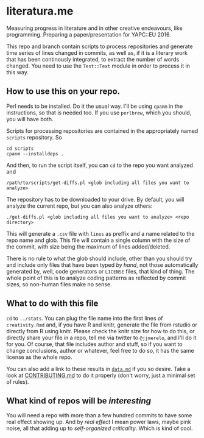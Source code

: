# literatura.me

Measuring progress in literature and in other creative endeavours, like programming. Preparing a paper/presentation for YAPC::EU 2016.

This repo and branch contain scripts to process repositories and generate time series of lines changed in commits, as well as, if it is a literary work that has been continously integrated, to extract the number of words changed. You need to use the `Test::Text` module in order to process it in this way.

## How to use this on your repo.

Perl needs to be installed. Do it the usual way. I'll be using `cpanm` in the instructions, so that is needed too. If you use `perlbrew`, which you should, you will have both.

Scripts for processing repositories are contained in the appropriately named `scripts` repository. So

	cd scripts
	cpanm --installdeps .
	
And then, to run the script itself, you can `cd` to the repo you want analyzed and

	/path/to/scripts/get-diffs.pl <glob including all files you want to analyze> 
	
The repository has to be downloaded to your drive. By default, you will analyze the current repo, but you can also analyze others:

	./get-diffs.pl <glob including all files you want to analyze> <repo directory>
	
This will generate a `.csv` file with `lines` as preffix and a name related to the repo name and glob. This file will contain a single column with the size of the commit, with size being the maximum of lines added/deleted. 

There is no rule to what the glob should include, other than you should try and include only files that have been typed *by hand*, not those automatically generated by, well, code generators or `LICENSE` files, that kind of thing. The whole point of this is to analyze coding patterns as reflected by commit sizes, so non-human files make no sense. 

## What to do with this file

`cd` to `../stats`. You can plug the file name into the first lines of
`creativity.Rmd` and, if you have R and knitr, generate the file from
rstudio or directly from R using knitr. Please check the knitr size
for how to do this, or directly share your file in a repo, tell me via
twitter to `@jjmerelo`, and I'll do it for you. Of course, that file
includes author and stuff, so if you want to change conclusions,
author or whatever, feel free to do so, it has the same license as the
whole repo. 

You can also add a link to these results in [`data.md`](data.md) if you so desire. Take a look at [CONTRIBUTING.md](CONTRIBUTING.md) to do it properly (don't worry, just a minimal set of rules).

## What kind of repos will be *interesting*

You will need a repo with more than a few hundred commits to have some
real effect showing up. And by *real effect* I mean power laws, maybe
pink noise, all that adding up to *self-organized criticality*. Which
is kind of cool. 

